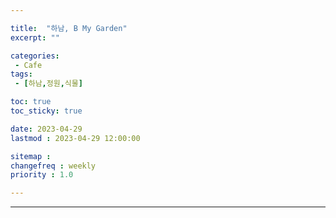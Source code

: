 ```yaml
---

title:  "하남, B My Garden"
excerpt: ""

categories:
 - Cafe
tags:
 - [하남,정원,식물]

toc: true
toc_sticky: true

date: 2023-04-29
lastmod : 2023-04-29 12:00:00

sitemap :
changefreq : weekly
priority : 1.0

---
```

---
